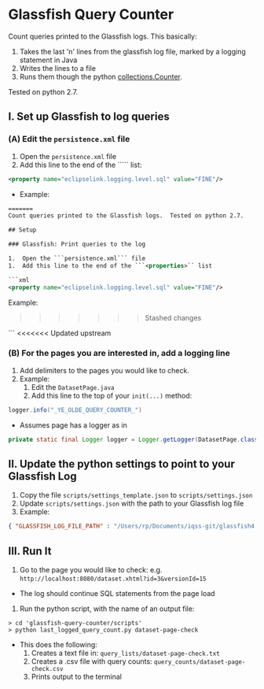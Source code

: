 # Glassfish Query Counter

Count queries printed to the Glassfish logs.  This basically:
 1. Takes the last 'n' lines from the glassfish log file, marked by a logging statement in Java 
 1. Writes the lines to a file
 1. Runs them though the python [collections.Counter](https://docs.python.org/2/library/collections.html#collections.Counter). 
 
Tested on python 2.7.

## I. Set up Glassfish to log queries

### (A) Edit the ```persistence.xml``` file
1.  Open the ```persistence.xml``` file
1.  Add this line to the end of the ```<properties>`` list:
```xml
<property name="eclipselink.logging.level.sql" value="FINE"/>
```
 - Example:
``` xml
=======
Count queries printed to the Glassfish logs.  Tested on python 2.7.

## Setup

### Glassfish: Print queries to the log

1.  Open the ```persistence.xml``` file
1.  Add this line to the end of the ```<properties>`` list

```xml
<property name="eclipselink.logging.level.sql" value="FINE"/>
```

Example:

>>>>>>> Stashed changes
<properties>
    <!--property name="toplink.logging.level" value="FINE"/-->
    <property name="eclipselink.weaving" value="false"/>
    <property name="eclipselink.ddl-generation" value="create-tables"/>
    <property name="eclipselink.cache.shared.default" value="false"/>
    <!-- The following property allows primary keys of 0 -->
    <property name="eclipselink.id-validation" value="NULL"/>
    <property name="eclipselink.logging.level.sql" value="FINE"/>
</properties>
```
<<<<<<< Updated upstream

### (B) For the pages you are interested in, add a logging line
1. Add delimiters to the pages you would like to check.
1. Example: 
   1.  Edit the ```DatasetPage.java```
   1.  Add this line to the top of your ```init(...)``` method:
```java
logger.info("_YE_OLDE_QUERY_COUNTER_")
```
  - Assumes page has a logger as in 
``` java 
private static final Logger logger = Logger.getLogger(DatasetPage.class.getCanonicalName());
```

## II. Update the python settings to point to your Glassfish Log
1. Copy the file ```scripts/settings_template.json``` to ```scripts/settings.json```
1. Update ```scripts/settings.json``` with the path to your Glassfish log file
1. Example:
```json
{ "GLASSFISH_LOG_FILE_PATH" : "/Users/rp/Documents/iqss-git/glassfish4.1/glassfish/domains/domain1/logs/server.log" }
```

## III. Run It

1. Go to the page you would like to check: e.g. ```http://localhost:8080/dataset.xhtml?id=3&versionId=15```
  - The log should continue SQL statements from the page load
1. Run the python script, with the name of an output file:
```
> cd 'glassfish-query-counter/scripts'
> python last_logged_query_count.py dataset-page-check
```

- This does the following:
  1.  Creates a text file in: ```query_lists/dataset-page-check.txt```
  1.  Creates a .csv file with query counts: ```query_counts/dataset-page-check.csv```
  1.  Prints output to the terminal

  
